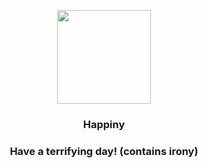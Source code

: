 <p align="center">
    <img src="https://raw.githubusercontent.com/PokeAPI/sprites/master/sprites/pokemon/440.png" width="150" height="150">
</p>
<h3 align="center"> <b>Happiny</b></h3>
<h3 align="center">Have a terrifying day! (contains irony)</h3>
